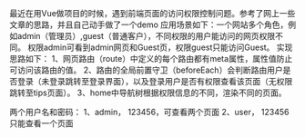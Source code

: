最近在用Vue做项目的时候，遇到前端页面的访问权限控制问题。参考了网上一些文章的思路，并且自己动手做了一个demo
应用场景如下：一个网站多个角色，例如admin（管理员）,guest（普通客户），不同权限的用户能访问的网页权限不同。
权限admin可看到admin网页和Guest页，权限guest只能访问Guest。
实现思路如下：
1、网页路由（route）中定义的每个路由都有meta属性，属性值防止可访问该路由的值。
2、路由的全局前置守卫（beforeEach）会判断路由用户是否登录（未登录跳转至登录界面），以及登录用户是否有权限查看该页面（无权限跳转至tips页面）。
3、home中导航树根据权限信息的不同，渲染不同的页面。

两个用户名和密码：
1、admin， 123456，可查看两个页面
2、user， 123456只能查看一个页面

